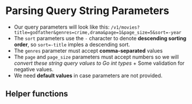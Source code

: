 # Parsing Query String Parameters

- Our query parameters will look like this: `/v1/movies?title=godfather&genres=crime,drama&page=1&page_size=5&sort=-year`
- The `sort` parameters use the `-` character to denote **descending sorting order**, so `sort=-title` imples a descending sort.
- The `genres` parameter must accept **comma-separated** values
- The `page` and `page_size` parameters must accept numbers so we will *convert these string query values to Go int types* + Some validation for negative values.
- We need **default values** in case parameters are not provided.

## Helper functions
